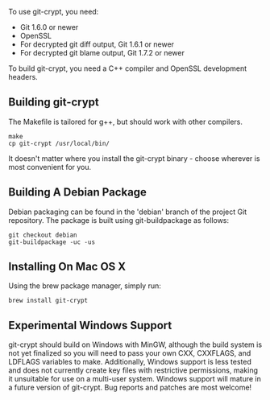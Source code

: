 
To use git-crypt, you need:

*   Git 1.6.0 or newer
*   OpenSSL
*   For decrypted git diff output, Git 1.6.1 or newer
*   For decrypted git blame output, Git 1.7.2 or newer

To build git-crypt, you need a C++ compiler and OpenSSL development
headers.


Building git-crypt
------------------

The Makefile is tailored for g++, but should work with other compilers.

    make
    cp git-crypt /usr/local/bin/

It doesn't matter where you install the git-crypt binary - choose
wherever is most convenient for you.


Building A Debian Package
-------------------------

Debian packaging can be found in the 'debian' branch of the project Git
repository.  The package is built using git-buildpackage as follows:

    git checkout debian
    git-buildpackage -uc -us


Installing On Mac OS X
----------------------

Using the brew package manager, simply run:

    brew install git-crypt

Experimental Windows Support
----------------------------

git-crypt should build on Windows with MinGW, although the build system
is not yet finalized so you will need to pass your own CXX, CXXFLAGS, and
LDFLAGS variables to make.  Additionally, Windows support is less tested
and does not currently create key files with restrictive permissions,
making it unsuitable for use on a multi-user system.  Windows support
will mature in a future version of git-crypt.  Bug reports and patches
are most welcome!
